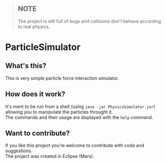 > ## NOTE
> The project is still full of bugs and collisions don't behave according to real physics.

# ParticleSimulator

## What's this?
This is very simple particle force interaction simulator.

## How does it work?
It's ment to be run from a shell (using `java -jar PhysicsSimulator.jar`) allowing you to manipulate the particles throught it.<br>
The commands and their usage are displayed with the `help` command.

## Want to contribute?
If you like this project you're welcome to contribute with code and suggestions.<br>The project was created in Eclipse (Mars).

